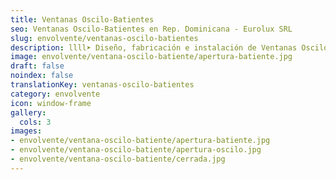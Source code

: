 ```yaml
---
title: Ventanas Oscilo-Batientes
seo: Ventanas Oscilo-Batientes en Rep. Dominicana - Eurolux SRL
slug: envolvente/ventanas-oscilo-batientes
description: llll➤ Diseño, fabricación e instalación de Ventanas Oscilo-Batientes ✅ y todo tipo de envolvente y fachada ligera para su proyecto.
image: envolvente/ventana-oscilo-batiente/apertura-batiente.jpg
draft: false
noindex: false
translationKey: ventanas-oscilo-batientes
category: envolvente
icon: window-frame
gallery:
  cols: 3
images:
- envolvente/ventana-oscilo-batiente/apertura-batiente.jpg
- envolvente/ventana-oscilo-batiente/apertura-oscilo.jpg
- envolvente/ventana-oscilo-batiente/cerrada.jpg
---
```

